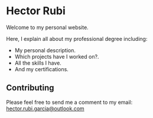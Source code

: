 # Hector Rubi

Welcome to my personal website.

Here, I explain all about my professional degree including:
- My personal description.
- Which projects have I worked on?.
- All the skills I have.
- And my certifications.

## Contributing
Please feel free to send me a comment to my email: 
hector.rubi.garcia@outlook.com
